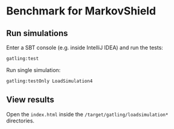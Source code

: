 # Benchmark for MarkovShield

## Run simulations
Enter a SBT console (e.g. inside IntelliJ IDEA) and run the tests:
```bash
gatling:test
```

Run single simulation:
```bash
gatling:testOnly LoadSimulation4
```

## View results
Open the `index.html` inside the `/target/gatling/loadsimulation*` directories.